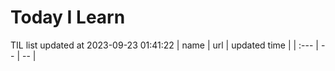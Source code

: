 # Today I Learn 
TIL list updated at 2023-09-23 01:41:22
| name | url | updated time |
| :--- | -- | -- |
